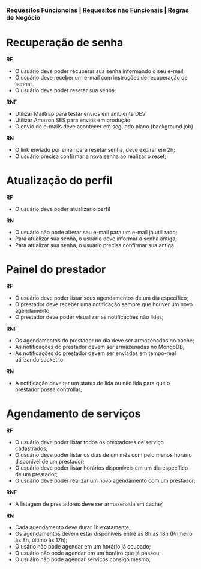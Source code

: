 ### Requesitos Funcionoias | Requesitos não Funcionais | Regras de Negócio

# Recuperação de senha

**RF**
- O usuário deve poder recuperar sua senha informando o seu e-mail;
- O usuário deve receber um e-mail com instruções de recuperação de senha;
- O usuário deve poder resetar sua senha;

**RNF**
- Utilizar Mailtrap para testar envios em ambiente DEV
- Utilizar Amazon SES para envios em produção
- O envio de e-mails deve acontecer em segundo plano (background job)

**RN**
- O link enviado por email para resetar senha, deve expirar em 2h;
- O usuário precisa confirmar a nova senha ao realizar o reset;


# Atualização do perfil

**RF**
- O usuário deve poder atualizar o perfil

**RN**
- O usuário não pode alterar seu e-mail para um e-mail já utilizado;
- Para atualizar sua senha, o usuário deve informar a senha antiga;
- Para atualizar sua senha, o usuário precisa confirmar sua antiga

# Painel do prestador

**RF**
- O usuário deve poder listar seus agendamentos de um dia específico;
- O prestador deve receber uma notificação sempre que houver um novo agendamento;
- O prestador deve poder visualizar as notificações não lidas;

**RNF**
- Os agendamentos do prestador no dia deve ser armazenados no cache;
- As notificações do prestador devem ser armazenadas no MongoDB;
- As notificações do prestador devem ser enviadas em tempo-real utilizando socket.io

**RN**
- A notificação deve ter um status de lida ou não lida para que o prestador possa controllar;

# Agendamento de serviços

**RF**
- O usuário deve poder listar todos os prestadores de serviço cadastrados;
- O usuário deve poder listar os dias de um mês com pelo menos horário disponível de um prestador;
- O usuário deve poder listar horários disponíveis em um dia específico de um prestador;
- O usuário deve poder realizar um novo agendamento com um prestador;

**RNF**
- A listagem de prestadores deve ser armazenada em cache;

**RN**
- Cada agendamento deve durar 1h exatamente;
- Os agendamentos devem estar disponiveis entre as 8h às 18h (Primeiro às 8h, último às 17h);
- O usário não pode agendar em um horário já ocupado;
- O usuário não pode agendar em um horáiro que já passou;
- O usuáiro não pode agendar serviços consigo mesmo;

